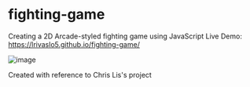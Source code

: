 # fighting-game

Creating a 2D Arcade-styled fighting game using JavaScript
Live Demo: https://lrivaslo5.github.io/fighting-game/

![image](https://user-images.githubusercontent.com/76708966/166403697-ecf7a0d3-0564-4338-9805-71b4c9ad2c56.png)


Created with reference to Chris Lis's project
